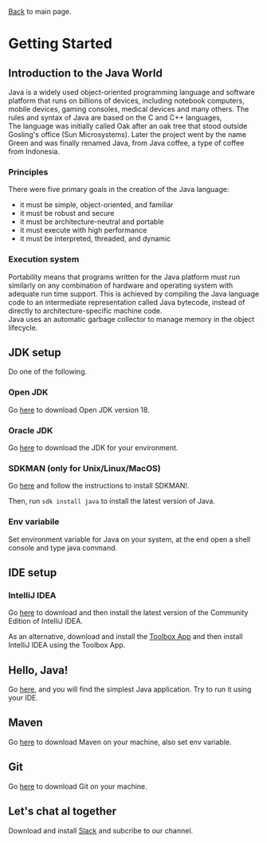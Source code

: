 [Back](../README.md) to main page.

# Getting Started

## Introduction to the Java World

Java is a widely used object-oriented programming language and software platform that runs on billions of devices, including notebook computers, mobile devices, gaming consoles, medical devices and many others. The rules and syntax of Java are based on the C and C++ languages, <br/>
The language was initially called Oak after an oak tree that stood outside Gosling's office (Sun Microsystems). Later the project went by the name Green and was finally renamed Java, from Java coffee, a type of coffee from Indonesia.<br/>

### Principles
There were five primary goals in the creation of the Java language:
 - it must be simple, object-oriented, and familiar
 - it must be robust and secure
 - it must be architecture-neutral and portable
 - it must execute with high performance
 - it must be interpreted, threaded, and dynamic

### Execution system
Portability means that programs written for the Java platform must run similarly on any combination of hardware and operating system with adequate run time support. This is achieved by compiling the Java language code to an intermediate representation called Java bytecode, instead of directly to architecture-specific machine code. <br/>
Java uses an automatic garbage collector to manage memory in the object lifecycle. <br/>

## JDK setup

Do one of the following.

### Open JDK

Go [here](https://jdk.java.net/18/) to download Open JDK version 18. 

### Oracle JDK

Go [here](https://www.oracle.com/java/technologies/downloads) to download the JDK for your environment.

### SDKMAN (only for Unix/Linux/MacOS)

Go [here](https://sdkman.io/install) and follow the instructions to install SDKMAN!.

Then, run `sdk install java` to install the latest version of Java.

### Env variabile

Set environment variable for Java on your system, at the end open a shell console and type java command.

## IDE setup

### IntelliJ IDEA

Go [here](https://www.jetbrains.com/idea) to download and then install the latest version of the Community Edition of IntelliJ IDEA.

As an alternative, download and install the [Toolbox App](https://www.jetbrains.com/toolbox-app) and then install IntelliJ IDEA using the Toolbox App.

## Hello, Java!

Go [here](src/main/java/it/bitrock/academy/HelloJava.java), and you will find the simplest Java application.
Try to run it using your IDE.

## Maven

Go [here](https://maven.apache.org/download.cgi) to download Maven on your machine, also set env variable. 

## Git

Go [here](https://git-scm.com/downloads) to download Git on your machine.

## Let's chat al together 

Download and install [Slack](https://slack.com/downloads/) and subcribe to our channel.
